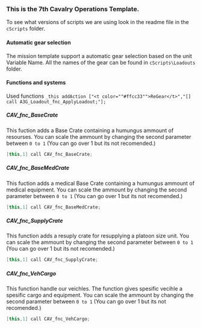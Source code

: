 ### This is the 7th Cavalry Operations Template.

To see what versions of scripts we are using look in the readme file in the `cScripts` folder.

#### Automatic gear selection
The mission template support a automatic gear selection based on the unit Variable Name.
All the names of the gear can be found in `cScripts\Loadouts` folder.


#### Functions and systems
Used functions
`_this addAction ["<t color=""#ffcc33"">ReGear</t>","[] call A3G_Loadout_fnc_ApplyLoadout;"];`

##### CAV_fnc_BaseCrate
This fuction adds a Base Crate containing a humungus ammount of resourses. You can scale the ammount by changing the second parameter between `0 to 1` (You can go over 1 but its not recomended.)

``` c++
[this,1] call CAV_fnc_BaseCrate;
```

##### CAV_fnc_BaseMedCrate
This fuction adds a medical Base Crate containing a humungus ammount of medical equipment. You can scale the ammount by changing the second parameter between `0 to 1` (You can go over 1 but its not recomended.)

``` c++
[this,1] call CAV_fnc_BaseMedCrate;
```

##### CAV_fnc_SupplyCrate
This function adds a resuply crate for resupplying a platoon size unit. You can scale the ammount by changing the second parameter between `0 to 1` (You can go over 1 but its not recomended.)

``` c++
[this,1] call CAV_fnc_SupplyCrate;
```

##### CAV_fnc_VehCargo
This function handle our veichles. The function gives spesific vecihle a spesific cargo and equipment. You can scale the ammount by changing the second parameter between `0 to 1` (You can go over 1 but its not recomended.)

``` c++
[this,1] call CAV_fnc_VehCargo;
```